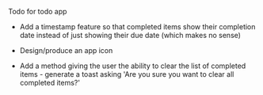 Todo for todo app

- Add a timestamp feature so that completed items show their completion date
instead of just showing their due date (which makes no sense)

- Design/produce an app icon

- Add a method giving the user the ability to clear the list of completed
items - generate a toast asking 'Are you sure you want to clear all completed
items?'